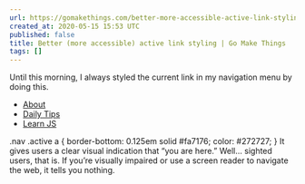 ```yaml
---
url: https://gomakethings.com/better-more-accessible-active-link-styling/
created_at: 2020-05-15 15:53 UTC
published: false
title: Better (more accessible) active link styling | Go Make Things
tags: []
---
```


Until this morning, I always styled the current link in my navigation menu by doing this.
<ul class="nav"> <li><a href="/about">About</a></li> <li class="active"><a href="/articles">Daily Tips</a></li> <li><a href="resources">Learn JS</a></li> </ul>.nav .active a { border-bottom: 0.125em solid #fa7176; color: #272727; } It gives users a clear visual indication that “you are here.”
Well… sighted users, that is. If you’re visually impaired or use a screen reader to navigate the web, it tells you nothing.
